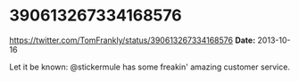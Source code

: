 # 390613267334168576
https://twitter.com/TomFrankly/status/390613267334168576
**Date:** 2013-10-16

Let it be known: @stickermule has some freakin' amazing customer service.
